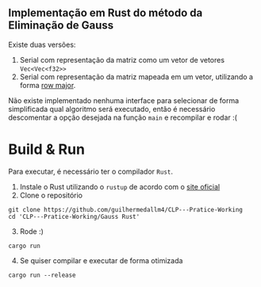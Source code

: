 ## Implementação em Rust do método da Eliminação de Gauss
Existe duas versões:
1. Serial com representação da matriz como um vetor de vetores `Vec<Vec<f32>>`<br>
2. Serial com representação da matriz mapeada em um vetor, utilizando a forma [row major](https://en.wikipedia.org/wiki/Row-_and_column-major_order).<br>

Não existe implementado nenhuma interface para selecionar de forma simplificada qual algoritmo será executado, então é necessário descomentar a opção desejada na função `main` e recompilar e rodar :(

# Build & Run
Para executar, é necessário ter o compilador `Rust`. <br>
1. Instale o Rust utilizando o `rustup` de acordo com o [site oficial](https://www.rust-lang.org/tools/install)
2. Clone o repositório
```
git clone https://github.com/guilhermedallm4/CLP---Pratice-Working
cd 'CLP---Pratice-Working/Gauss Rust'
```
3. Rode :)
```
cargo run
```
4. Se quiser compilar e executar de forma otimizada
```
cargo run --release
```